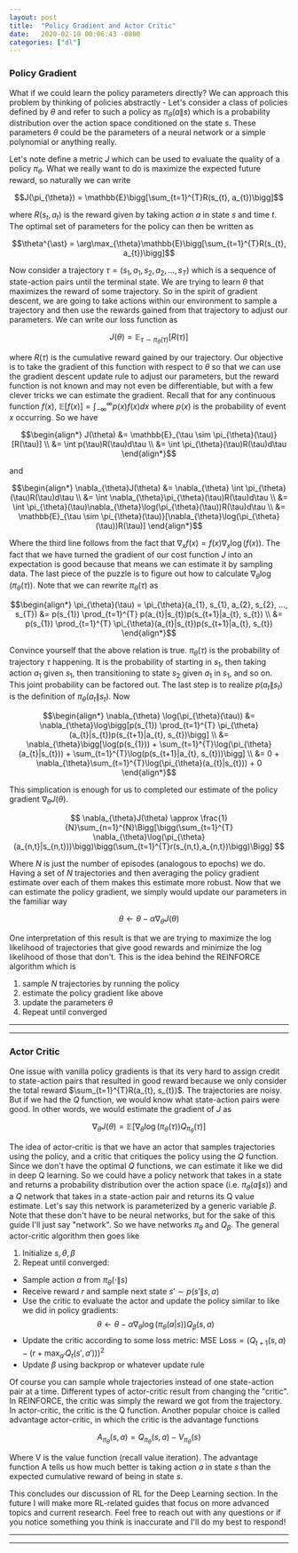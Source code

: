 ```yaml
---
layout: post
title:  "Policy Gradient and Actor Critic"
date:   2020-02-10 00:06:43 -0800
categories: ["dl"]
---
```


### Policy Gradient

What if we could learn the policy parameters directly? We can approach this problem by thinking of policies abstractly - Let's consider a class of policies defined by $\theta$ and refer to such a policy as $\pi_{\theta}(a\|s)$ which is a probability distribution over the action space conditioned on the state $s$. These parameters $\theta$ could be the parameters of a neural network or a simple polynomial or anything really.

Let's note define a metric $J$ which can be used to evaluate the quality of a policy $\pi_{\theta}$. What we really want to do is maximize the expected future reward, so naturally we can write

$$J(\pi_{\theta}) = \mathbb{E}\bigg[\sum_{t=1}^{T}R(s_{t}, a_{t})\bigg]$$

where $R(s_{t}, a_{t})$ is the reward given by taking action $a$ in state $s$ and time $t$. The optimal set of parameters for the policy can then be written as

$$\theta^{\ast} = \arg\max_{\theta}\mathbb{E}\bigg[\sum_{t=1}^{T}R(s_{t}, a_{t})\bigg]$$

Now consider a trajectory $\tau = (s_{1}, a_{1}, s_{2}, a_{2}, ..., s_{T})$ which is a sequence of state-action pairs until the terminal state. We are trying to learn $\theta$ that maximizes the reward of some trajectory. So in the spirit of gradient descent, we are going to take actions within our environment to sample a trajectory and then use the rewards gained from that trajectory to adjust our parameters. We can write our loss function as

$$J(\theta) = \mathbb{E}_{\tau \sim \pi_{\theta}(\tau)}[R(\tau)]$$

where $R(\tau)$ is the cumulative reward gained by our trajectory. Our objective is to take the gradient of this function with respect to $\theta$ so that we can use the gradient descent update rule to adjust our parameters, but the reward function is not known and may not even be differentiable, but with a few clever tricks we can estimate the gradient. Recall that for any continuous function $f(x)$, $\mathbb{E}[f(x)] = \int_{-\infty}^{\infty}p(x)f(x)dx$ where $p(x)$ is the probability of event $x$ occurring. So we have

$$\begin{align*}
J(\theta) &= \mathbb{E}_{\tau \sim \pi_{\theta}(\tau)}[R(\tau)] \\
&= \int p(\tau)R(\tau)d\tau \\
&= \int \pi_{\theta}(\tau)R(\tau)d\tau
\end{align*}$$

and

$$\begin{align*}
\nabla_{\theta}J(\theta) &= \nabla_{\theta} \int \pi_{\theta}(\tau)R(\tau)d\tau \\
&= \int \nabla_{\theta}\pi_{\theta}(\tau)R(\tau)d\tau \\
&= \int \pi_{\theta}(\tau)\nabla_{\theta}\log(\pi_{\theta}(\tau))R(\tau)d\tau \\
&= \mathbb{E}_{\tau \sim \pi_{\theta}(\tau)}[\nabla_{\theta}\log(\pi_{\theta}(\tau))R(\tau)]
\end{align*}$$

Where the third line follows from the fact that $\nabla_{x}f(x) = f(x)\nabla_{x}\log(f(x))$. The fact that we have turned the gradient of our cost function $J$ into an expectation is good because that means we can estimate it by sampling data. The last piece of the puzzle is to figure out how to calculate $\nabla_{\theta}\log(\pi_{\theta}(\tau))$. Note that we can rewrite $\pi_{\theta}(\tau)$ as

$$\begin{align*}
\pi_{\theta}(\tau) = \pi_{\theta}(a_{1}, s_{1}, a_{2}, s_{2}, ..., s_{T}) &= p(s_{1}) \prod_{t=1}^{T} p(a_{t}|s_{t})p(s_{t+1}|a_{t}, s_{t}) \\
&= p(s_{1}) \prod_{t=1}^{T} \pi_{\theta}(a_{t}|s_{t})p(s_{t+1}|a_{t}, s_{t})
\end{align*}$$

Convince yourself that the above relation is true. $\pi_{\theta}(\tau)$ is the probability of trajectory $\tau$ happening. It is the probability of starting in $s_{1}$, then taking action $a_{1}$ given $s_{1}$, then transitioning to state $s_{2}$ given $a_{1}$ in $s_{1}$, and so on. This joint probability can be factored out. The last step is to realize $p(a_{t}\|s_{t})$ is the definition of $\pi_{\theta}(a_{t}\|s_{t})$. Now

$$\begin{align*}
\nabla_{\theta} \log(\pi_{\theta}(\tau)) &= \nabla_{\theta}\log\bigg[p(s_{1}) \prod_{t=1}^{T} \pi_{\theta}(a_{t}|s_{t})p(s_{t+1}|a_{t}, s_{t})\bigg] \\
&= \nabla_{\theta}\bigg[\log(p(s_{1})) + \sum_{t=1}^{T}\log(\pi_{\theta}(a_{t}|s_{t})) + \sum_{t=1}^{T}\log(p(s_{t+1}|a_{t}, s_{t}))\bigg] \\
&= 0 + \nabla_{\theta}\sum_{t=1}^{T}\log(\pi_{\theta}(a_{t}|s_{t})) + 0
\end{align*}$$

This simplication is enough for us to completed our estimate of the policy gradient $\nabla_{\theta}J(\theta)$.

$$
\nabla_{\theta}J(\theta) \approx \frac{1}{N}\sum_{n=1}^{N}\Bigg[\bigg(\sum_{t=1}^{T} \nabla_{\theta}\log(\pi_{\theta}(a_{n,t}|s_{n,t}))\bigg)\bigg(\sum_{t=1}^{T}r(s_{n,t},a_{n,t})\bigg)\Bigg]
$$

Where $N$ is just the number of episodes (analogous to epochs) we do. Having a set of $N$ trajectories and then averaging the policy gradient estimate over each of them makes this estimate more robust. Now that we can estimate the policy gradient, we simply would update our parameters in the familiar way

$$\theta \leftarrow \theta - \alpha\nabla_{\theta}J(\theta)$$

One interpretation of this result is that we are trying to maximize the log likelihood of trajectories that give good rewards and minimize the log likelihood of those that don't. This is the idea behind the REINFORCE algorithm which is

1. sample $N$ trajectories by running the policy
2. estimate the policy gradient like above
3. update the parameters $\theta$
4. Repeat until converged

<hr>

<script async src="https://pagead2.googlesyndication.com/pagead/js/adsbygoogle.js"></script>
<!-- horizontal -->
<ins class="adsbygoogle"
     style="display:block"
     data-ad-client="ca-pub-8495937332177101"
     data-ad-slot="8539861386"
     data-ad-format="auto"
     data-full-width-responsive="true"></ins>
<script>
     (adsbygoogle = window.adsbygoogle || []).push({});
</script>

<hr>

### Actor Critic

One issue with vanilla policy gradients is that its very hard to assign credit to state-action pairs that resulted in good reward because we only consider the total reward $\sum_{t=1}^{T}R(a_{t}, s_{t})$. The trajectories are noisy. But if we had the $Q$ function, we would know what state-action pairs were good. In other words, we would estimate the gradient of $J$ as

$$\nabla_{\theta}J(\theta) = \mathbb{E}[\nabla_{\theta}\log(\pi_{\theta}(\tau))Q_{\pi_{\theta}}(\tau)]$$

The idea of actor-critic is that we have an actor that samples trajectories using the policy, and a critic that critiques the policy using the $Q$ function. Since we don't have the optimal $Q$ functions, we can estimate it like we did in deep Q learning. So we could have a policy network that takes in a state and returns a probability distribution over the action space (i.e. $\pi_{\theta}(a\|s))$ and a $Q$ network that takes in a state-action pair and returns its Q value estimate. Let's say this network is parameterized by a generic variable $\beta$. Note that these don't have to be neural networks, but for the sake of this guide I'll just say "network". So we have networks $\pi_{\theta}$ and $Q_{\beta}$. The general actor-critic algorithm then goes like

1. Initialize $s, \theta, \beta$
2. Repeat until converged:
  * Sample action $a$ from $\pi_{\theta}(\cdot\|s)$
  * Receive reward $r$ and sample next state $s' \sim p(s'\|s, a)$
  * Use the critic to evaluate the actor and update the policy similar to like we did in policy gradients:
      $$\theta \leftarrow \theta - \alpha\nabla_{\theta}\log(\pi_{\theta}(a|s))Q_{\beta}(s, a)$$
  * Update the critic according to some loss metric: $\text{MSE Loss} = (Q_{t+1}(s, a) - (r + \max_{a'}Q_{t}(s', a')))^{2}$
  * Update $\beta$ using backprop or whatever update rule

Of course you can sample whole trajectories instead of one state-action pair at a time. Different types of actor-critic result from changing the "critic". In REINFORCE, the critic was simply the reward we got from the trajectory. In actor-critic, the critic is the Q function. Another popular choice is called advantage actor-critic, in which the critic is the advantage functions

$$A_{\pi_{\theta}}(s, a) = Q_{\pi_{\theta}}(s, a) - V_{\pi_{\theta}}(s)$$

Where V is the value function (recall value iteration). The advantage function A tells us how much better is taking action $a$ in state $s$ than the expected cumulative reward of being in state $s$.

This concludes our discussion of RL for the Deep Learning section. In the future I will make more RL-related guides that focus on more advanced topics and current research. Feel free to reach out with any questions or if you notice something you think is inaccurate and I'll do my best to respond!

<hr>

<script async src="https://pagead2.googlesyndication.com/pagead/js/adsbygoogle.js"></script>
<!-- horizontal -->
<ins class="adsbygoogle"
     style="display:block"
     data-ad-client="ca-pub-8495937332177101"
     data-ad-slot="8539861386"
     data-ad-format="auto"
     data-full-width-responsive="true"></ins>
<script>
     (adsbygoogle = window.adsbygoogle || []).push({});
</script>

<hr>
